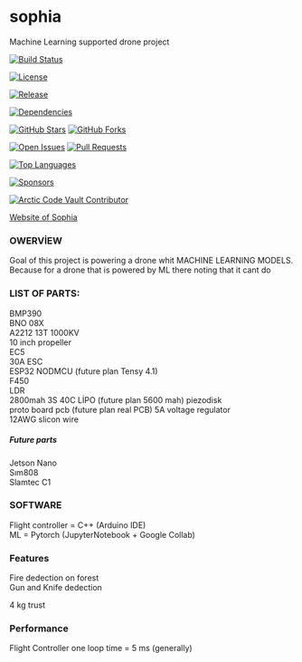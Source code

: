 # sophia  
Machine Learning supported drone project  


<!-- Build / CI Status -->
[![Build Status](https://img.shields.io/github/actions/workflow/status/tunahanfaruk/sophia/main.yml)](https://github.com/tunahanfaruk/sophia/actions)

<!-- License -->
[![License](https://img.shields.io/github/license/tunahanfaruk/sophia)](https://github.com/tunahanfaruk/sophia/blob/main/LICENSE)

<!-- Latest Release / Version -->
[![Release](https://img.shields.io/github/v/release/tunahanfaruk/sophia)](https://github.com/tunahanfaruk/sophia/releases)

<!-- Dependencies / Vulnerabilities -->
[![Dependencies](https://img.shields.io/librariesio/github/tunahanfaruk/sophia)](https://libraries.io/github/tunahanfaruk/sophia)

<!-- Stars / Forks -->
[![GitHub Stars](https://img.shields.io/github/stars/tunahanfaruk/sophia?style=social)](https://github.com/tunahanfaruk/sophia/stargazers)
[![GitHub Forks](https://img.shields.io/github/forks/tunahanfaruk/sophia?style=social)](https://github.com/tunahanfaruk/sophia/network/members)

<!-- Issues / Pull Requests -->
[![Open Issues](https://img.shields.io/github/issues/tunahanfaruk/sophia)](https://github.com/tunahanfaruk/sophia/issues)
[![Pull Requests](https://img.shields.io/github/issues-pr/tunahanfaruk/sophia)](https://github.com/tunahanfaruk/sophia/pulls)

<!-- Top Languages -->
[![Top Languages](https://img.shields.io/github/languages/top/tunahanfaruk/sophia)](https://github.com/tunahanfaruk/sophia)

<!-- GitHub Sponsors -->
[![Sponsors](https://img.shields.io/github/sponsors/tunahanfaruk)](https://github.com/sponsors/tunahanfaruk)

<!-- Special GitHub badges -->
[![Arctic Code Vault Contributor](https://img.shields.io/badge/Arctic%20Code%20Vault-Contributor-blue)](https://archiveprogram.github.com/)



[Website of Sophia](https://tunahanfaruk.github.io/sophia/Web_Site/index.html)


### OWERVİEW
Goal of this project is powering a drone whit MACHINE LEARNING MODELS. Because for a drone that is powered by ML there noting that it cant do  

### LIST OF PARTS:  

BMP390  
BNO 08X  
A2212 13T 1000KV  
10 inch propeller  
EC5  
30A ESC  
ESP32 NODMCU (future plan Tensy 4.1)   
F450  
LDR  
2800mah 3S 40C LİPO  (future plan 5600 mah)
piezodisk  
proto board pcb  (future plan real PCB) 
5A voltage regulator  
12AWG slicon wire  
  
##### Future  parts
Jetson Nano  
Sım808  
Slamtec C1  



### SOFTWARE  
Flight controller = C++ (Arduino IDE)  
ML = Pytorch (JupyterNotebook + Google Collab)  


### Features  
Fire dedection on forest  
Gun and Knife dedection  
  
4 kg trust  

### Performance
Flight Controller one loop time = 5 ms (generally)
